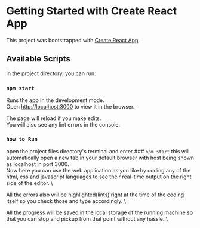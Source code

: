 # Getting Started with Create React App

This project was bootstrapped with [Create React App](https://github.com/facebook/create-react-app).

## Available Scripts

In the project directory, you can run:

### `npm start`

Runs the app in the development mode.\
Open [http://localhost:3000](http://localhost:3000) to view it in the browser.

The page will reload if you make edits.\
You will also see any lint errors in the console.


### `how to Run`

open the project files directory's terminal and enter ### `npm start` this will automatically open a new tab in your default browser with host being shown as localhost in port 3000. \
Now here you can use the web application as you like by coding any of the html, css and javascript languages to see their real-time output on the right side of the editor. \

All the errors also will be highlighted(lints) right at the time of the coding itself so you check those and type accordingly. \

All the progress will be saved in the local storage of the running machine so that you can stop and pickup from that point without any hassle. \
